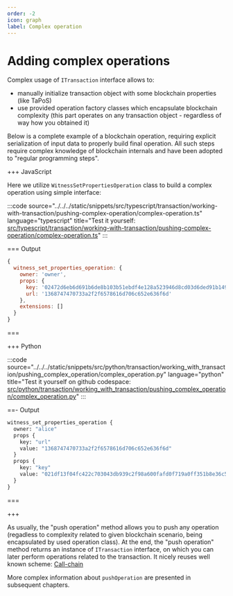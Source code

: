 ```yaml
---
order: -2
icon: graph
label: Complex operation
---
```


# Adding complex operations

Complex usage of `ITransaction` interface allows to:

- manually initialize transaction object with some blockchain properties (like TaPoS)
- use provided operation factory classes which encapsulate blockchain complexity (this part operates on any transaction object - regardless of way how you obtained it)

Below is a complete example of a blockchain operation, requiring explicit serialization of input data to properly build final operation. All such steps require complex knowledge of blockchain internals and have been adopted to "regular programming steps".

+++ JavaScript

Here we utilize `WitnessSetPropertiesOperation` class to build a complex operation using simple interface:

:::code source="../../../static/snippets/src/typescript/transaction/working-with-transaction/pushing-complex-operation/complex-operation.ts" language="typescript" title="Test it yourself: [src/typescript/transaction/working-with-transaction/pushing-complex-operation/complex-operation.ts](https://stackblitz.com/github/openhive-network/wax-doc-snippets?file=src%2Ftypescript%2Ftransaction%2Fworking-with-transaction%2Fpushing-complex-operation%2Fcomplex-operation.ts&startScript=test-transaction-working-with-transaction-complex-operation)" :::

=== Output

```javascript
{
  witness_set_properties_operation: {
    owner: 'owner',
    props: {
      key: '02472d6eb6d691b6de8b103b51ebdf4e128a523946d8cd03d6ded91b1497ee2e83',
      url: '1368747470733a2f2f6578616d706c652e636f6d'
    },
    extensions: []
  }
}
```

===

+++ Python

:::code source="../../../static/snippets/src/python/transaction/working_with_transaction/pushing_complex_operation/complex_operation.py" language="python" title="Test it yourself on github codespace: [src/python/transaction/working_with_transaction/pushing_complex_operation/complex_operation.py](https://github.com/codespaces/new?repo=openhive-network/wax-doc-snippets&ref=kudmich/python-snippets&file=workspaces/wax-doc-snippets/src/python/transaction/working_with_transaction/pushing_complex_operation/complex_operation.py)" :::

==- Output

```python
witness_set_properties_operation {
  owner: "alice"
  props {
    key: "url"
    value: "1368747470733a2f2f6578616d706c652e636f6d"
  }
  props {
    key: "key"
    value: "021df13f04fc422c703043db939c2f98a600fafd0f719a0ff351b8e36c5cad2eff"
  }
}
```

===

+++

As usually, the "push operation" method allows you to push any operation (regadless to complexity related to given blockchain scenario, being encapsulated by used operation class).
At the end, the "push operation" method returns an instance of `ITransaction` interface, on which you can later perform operations related  to the transaction. It nicely reuses well known scheme: [Call-chain](https://refactoring.guru/design-patterns/chain-of-responsibility/)

More complex information about `pushOperation` are presented in subsequent chapters.
